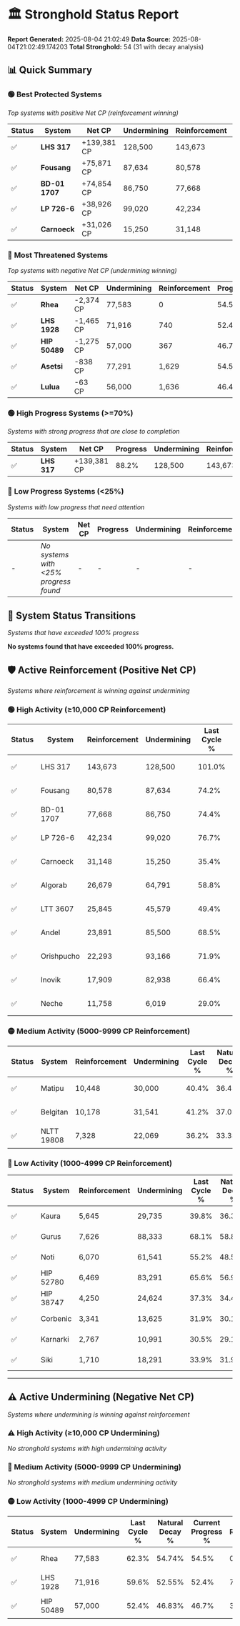 # 🏛️ Stronghold Status Report

**Report Generated:** 2025-08-04 21:02:49
**Data Source:** 2025-08-04T21:02:49.174203
**Total Stronghold:** 54 (31 with decay analysis)

## 📊 Quick Summary

### 🟢 **Best Protected Systems**
*Top systems with positive Net CP (reinforcement winning)*

| Status | System | Net CP | Undermining | Reinforcement | Progress |
|--------|--------|--------|-------------|---------------|----------|
| ✅ | **LHS 317** | +139,381 CP | 128,500 | 143,673 | 88.2% |
| ✅ | **Fousang** | +75,871 CP | 87,634 | 80,578 | 65.4% |
| ✅ | **BD-01 1707** | +74,854 CP | 86,750 | 77,668 | 65.7% |
| ✅ | **LP 726-6** | +38,926 CP | 99,020 | 42,234 | 66.8% |
| ✅ | **Carnoeck** | +31,026 CP | 15,250 | 31,148 | 33.9% |

### 🔴 **Most Threatened Systems**
*Top systems with negative Net CP (undermining winning)*

| Status | System | Net CP | Undermining | Reinforcement | Progress |
|--------|--------|--------|-------------|---------------|----------|
| ✅ | **Rhea** | -2,374 CP | 77,583 | 0 | 54.5% |
| ✅ | **LHS 1928** | -1,465 CP | 71,916 | 740 | 52.4% |
| ✅ | **HIP 50489** | -1,275 CP | 57,000 | 367 | 46.7% |
| ✅ | **Asetsi** | -838 CP | 77,291 | 1,629 | 54.5% |
| ✅ | **Lulua** | -63 CP | 56,000 | 1,636 | 46.4% |

### 🟢 **High Progress Systems (>=70%)**
*Systems with strong progress that are close to completion*

| Status | System | Net CP | Progress | Undermining | Reinforcement |
|--------|--------|--------|----------|-------------|---------------|
| ✅ | **LHS 317** | +139,381 CP | 88.2% | 128,500 | 143,673 |

### 🔴 **Low Progress Systems (<25%)**
*Systems with low progress that need attention*

| Status | System | Net CP | Progress | Undermining | Reinforcement |
|--------|--------|--------|----------|-------------|---------------|
| - | *No systems with <25% progress found* | - | - | - | - |
## 🔄 System Status Transitions
*Systems that have exceeded 100% progress*

**No systems found that have exceeded 100% progress.**

## 🛡️ Active Reinforcement (Positive Net CP)
*Systems where reinforcement is winning against undermining*

### 🟢 High Activity (≥10,000 CP Reinforcement)

| Status | System | Reinforcement | Undermining | Last Cycle % | Natural Decay % | Current Progress % | Current CP | Net CP | Activity |
|--------|--------|---------------|-------------|--------------|-----------------|-------------------|------------|--------|----------|
| ✅ | LHS 317 | 143,673 | 128,500 | 101.0% | 74.26% | 88.2% | 882,000 | +139,381 | 🟢 High Reinforcement |
| ✅ | Fousang | 80,578 | 87,634 | 74.2% | 57.81% | 65.4% | 654,000 | +75,871 | 🟢 High Reinforcement |
| ✅ | BD-01 1707 | 77,668 | 86,750 | 74.4% | 58.21% | 65.7% | 657,000 | +74,854 | 🟢 High Reinforcement |
| ✅ | LP 726-6 | 42,234 | 99,020 | 76.7% | 62.91% | 66.8% | 667,999 | +38,926 | 🟢 High Reinforcement |
| ✅ | Carnoeck | 31,148 | 15,250 | 35.4% | 30.80% | 33.9% | 338,999 | +31,026 | 🟢 High Reinforcement |
| ✅ | Algorab | 26,679 | 64,791 | 58.8% | 49.82% | 52.3% | 523,000 | +24,765 | 🟢 High Reinforcement |
| ✅ | LTT 3607 | 25,845 | 45,579 | 49.4% | 42.36% | 44.8% | 447,999 | +24,410 | 🟢 High Reinforcement |
| ✅ | Andel | 23,891 | 85,500 | 68.5% | 57.78% | 59.9% | 599,000 | +21,229 | 🟢 High Reinforcement |
| ✅ | Orishpucho | 22,293 | 93,166 | 71.9% | 60.68% | 62.6% | 626,000 | +19,240 | 🟢 High Reinforcement |
| ✅ | Inovik | 17,909 | 82,938 | 66.4% | 56.61% | 58.1% | 581,000 | +14,884 | 🟢 High Reinforcement |
| ✅ | Neche | 11,758 | 6,019 | 29.0% | 27.21% | 28.4% | 284,000 | +11,872 | 🟢 High Reinforcement |

### 🟡 Medium Activity (5000-9999 CP Reinforcement)

| Status | System | Reinforcement | Undermining | Last Cycle % | Natural Decay % | Current Progress % | Current CP | Net CP | Activity |
|--------|--------|---------------|-------------|--------------|-----------------|-------------------|------------|--------|----------|
| ✅ | Matipu | 10,448 | 30,000 | 40.4% | 36.43% | 37.4% | 374,000 | +9,710 | 🟡 Medium Reinforcement |
| ✅ | Belgitan | 10,178 | 31,541 | 41.2% | 37.05% | 38.0% | 380,000 | +9,466 | 🟡 Medium Reinforcement |
| ✅ | NLTT 19808 | 7,328 | 22,069 | 36.2% | 33.33% | 34.0% | 340,000 | +6,735 | 🟡 Medium Reinforcement |

### 🔴 Low Activity (1000-4999 CP Reinforcement)

| Status | System | Reinforcement | Undermining | Last Cycle % | Natural Decay % | Current Progress % | Current CP | Net CP | Activity |
|--------|--------|---------------|-------------|--------------|-----------------|-------------------|------------|--------|----------|
| ✅ | Kaura | 5,645 | 29,735 | 39.8% | 36.31% | 36.8% | 368,000 | +4,879 | 🔵 Low Reinforcement |
| ✅ | Gurus | 7,626 | 88,333 | 68.1% | 58.82% | 59.3% | 593,000 | +4,758 | 🔵 Low Reinforcement |
| ✅ | Noti | 6,070 | 61,541 | 55.2% | 48.57% | 49.0% | 490,000 | +4,268 | 🔵 Low Reinforcement |
| ✅ | HIP 52780 | 6,469 | 83,291 | 65.6% | 56.91% | 57.3% | 573,000 | +3,852 | 🔵 Low Reinforcement |
| ✅ | HIP 38747 | 4,250 | 24,624 | 37.3% | 34.42% | 34.8% | 348,000 | +3,837 | 🔵 Low Reinforcement |
| ✅ | Corbenic | 3,341 | 13,625 | 31.9% | 30.17% | 30.5% | 305,000 | +3,276 | 🔵 Low Reinforcement |
| ✅ | Karnarki | 2,767 | 10,991 | 30.5% | 29.13% | 29.4% | 294,000 | +2,716 | 🔵 Low Reinforcement |
| ✅ | Siki | 1,710 | 18,291 | 33.9% | 31.95% | 32.1% | 321,000 | +1,452 | 🔵 Low Reinforcement |


---

## ⚠️ Active Undermining (Negative Net CP)
*Systems where undermining is winning against reinforcement*

### ⚠️ High Activity (≥10,000 CP Undermining)

*No stronghold systems with high undermining activity*

### 🔶 Medium Activity (5000-9999 CP Undermining)

*No stronghold systems with medium undermining activity*

### 🟡 Low Activity (1000-4999 CP Undermining)

| Status | System | Undermining | Last Cycle % | Natural Decay % | Current Progress % | Reinforcement | Current CP | Net CP | Activity |
|--------|--------|-------------|--------------|-----------------|-------------------|---------------|------------|--------|----------|
| ✅ | Rhea | 77,583 | 62.3% | 54.74% | 54.5% | 0 | 545,000 | -2,374 | 🟡 Low Undermining |
| ✅ | LHS 1928 | 71,916 | 59.6% | 52.55% | 52.4% | 740 | 524,000 | -1,465 | 🟡 Low Undermining |
| ✅ | HIP 50489 | 57,000 | 52.4% | 46.83% | 46.7% | 367 | 467,000 | -1,275 | 🟡 Low Undermining |
